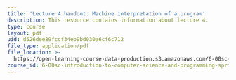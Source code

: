 ```yaml
---
title: 'Lecture 4 handout: Machine interpretation of a program'
description: This resource contains information about lecture 4.
type: course
layout: pdf
uid: d526dee89fccf34eb9bd030a6cf6c712
file_type: application/pdf
file_location: >-
  https://open-learning-course-data-production.s3.amazonaws.com/6-00sc-introduction-to-computer-science-and-programming-spring-2011/d526dee89fccf34eb9bd030a6cf6c712_MIT6_00SCS11_lec04.pdf
course_id: 6-00sc-introduction-to-computer-science-and-programming-spring-2011
---
```

